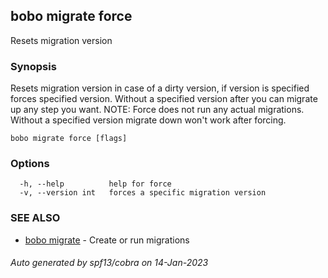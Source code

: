 ## bobo migrate force

Resets migration version

### Synopsis

Resets migration version in case of a dirty version, if version is specified forces specified version.
Without a specified version after you can migrate up any step you want.
NOTE: Force does not run any actual migrations. Without a specified version migrate down won't work after forcing.

```
bobo migrate force [flags]
```

### Options

```
  -h, --help          help for force
  -v, --version int   forces a specific migration version
```

### SEE ALSO

* [bobo migrate](bobo_migrate.md)	 - Create or run migrations

###### Auto generated by spf13/cobra on 14-Jan-2023
